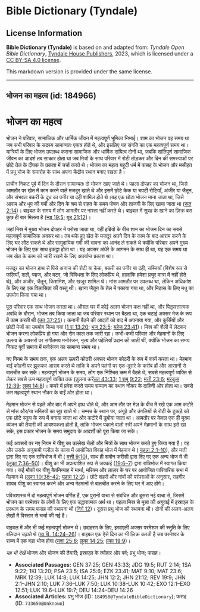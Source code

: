 # Bible Dictionary (Tyndale)

## License Information

**Bible Dictionary (Tyndale)** is based on and adapted from: _Tyndale Open Bible Dictionary_, [Tyndale House Publishers](https://tyndaleopenresources.com/), 2023, which is licensed under a [CC BY-SA 4.0 license](https://creativecommons.org/licenses/by-sa/4.0/legalcode.en).

This markdown version is provided under the same license.



--------------------------------

## भोजन का महत्व (id: 184966)

भोजन का महत्व
=============

भोजन ने परिवार, सामाजिक और धार्मिक जीवन में महत्वपूर्ण भूमिका निभाई। शाम का भोजन वह समय था जब सभी परिवार के सदस्य सामान्यतः एकत्र होते थे, और इसलिए यह संगति का एक महत्वपूर्ण समय था। यात्रियों के लिए भोजन उपलब्ध कराना सामाजिक और धार्मिक दायित्व दोनों था, जबकि शांतिपूर्ण सामाजिक जीवन का आदर्श तब साकार होता था जब मित्रों के साथ परिवार में रोटी तोड़कर और दिन की समस्याओं पर छोटे तेल के दीपक के प्रकाश में चर्चा करते थे। भोजन का महत्व यहूदी धर्म में फसह के भोजन और मसीहत में प्रभु भोज के समारोह के साथ अपना केंद्रीय स्थान बनाए रखता है।

प्राचीन निकट पूर्व में दिन के दौरान सामान्यतः दो भोजन खाए जाते थे। पहला दोपहर का भोजन था, जिसे आमतौर पर खेत में काम करने वाले मजदूर खाते थे और इसमें छोटे केक या चपटी रोटियाँ, अंजीर या जैतून, और संभवतः बकरी के दूध का पनीर या दही शामिल होते थे।यह एक छोटा भोजन माना जाता था, जिसे आराम और धूप की गर्मी और दिन के श्रम से राहत के समय पोषण और ताजगी के लिए खाया जाता था ([रूत 2:14](https://ref.ly/Ruth2:14))। बाइबल के समय में लोग आमतौर पर नाश्ता नहीं करते थे। बाइबल में सुबह के खाने का ज़िक्र बस कुछ ही बार मिलता है ([न्या 19:5](https://ref.ly/Judg19:5); [यूह 21:12](https://ref.ly/John21:12))।

जहां मिस्र में मुख्य भोजन दोपहर में परोसा जाता था, वहीं इब्रियों के बीच शाम का भोजन दिन का सबसे महत्वपूर्ण सामाजिक अवसर था। तब थके हुए खेत के मजदूर अपने दिन के काम के बाद आराम करने के लिए घर लौट सकते थे और सामुदायिक गर्मी की भावना का आनंद ले सकते थे क्योंकि परिवार अपने मुख्य भोजन के लिए एक साथ इकट्ठा होता था। यह अवसर अंधेरे के आगमन के साथ ही था, यह एक समय था जब खेत के काम को जारी रखने के लिए अपर्याप्त प्रकाश था।

मजदूर का भोजन हाथ से पिसे अनाज की रोटी या केक, बकरी का पनीर या दही, सब्जियाँ (विशेष रूप से फलियाँ, दालें, प्याज, और मटर, जो विविधता के लिए लोकप्रिय थे, हालांकि हमेशा प्रचुर मात्रा में नहीं होते थे), और अंजीर, जैतून, किशमिश, और खजूर शामिल थे। मांस आमतौर पर उपलब्ध था, लेकिन अधिकांश के लिए यह एक विलासिता की वस्तु थी। खाना जैतून के तेल में पकाया गया था, और मिठास के लिए मधु का उपयोग किया गया था।

पूरा परिवार एक साथ भोजन करता था। औसत घर में कोई अलग भोजन कक्ष नहीं था, और पितृसत्तात्मक अवधि के दौरान, भोजन तब किया जाता था जब परिवार स्थान पर बैठता था, एक चटाई अक्सर मेज के रूप में काम करती थी ([उत 37:25](https://ref.ly/Gen37:25))। कनानी बैठने की आदतों को बाद में अपनाया गया, और कुर्सियों और छोटी मेजों का उपयोग किया गया ([1 रा 13:20](https://ref.ly/1Kgs13:20); [भज 23:5](https://ref.ly/Ps23:5); [यहेज 23:41](https://ref.ly/Ezek23:41))। मिस्र की शैली में लेटकर भोजन करना लोकप्रिय हो गया और रोम काल तक जारी रहा। कभी\-कभी परिवार और मेहमानों के लिए उत्सव के अवसरों पर संगीतमय मनोरंजन, नृत्य और पहेलियाँ प्रदान की जाती थीं, क्योंकि भोजन का समय निकट पूर्वी समाज में मनोरंजन का सामान्य समय था।

नए नियम के समय तक, एक अलग ऊपरी कोठरी अक्सर भोजन कोठरी के रूप में कार्य करता था। मेहमान बाईं कोहनी पर झुककर आराम करते थे ताकि वे अपने पलंगों पर एक\-दूसरे के करीब हों और आसानी से बातचीत कर सकें। महत्वपूर्ण भोजन के समय, लोग एक निश्चित क्रम में बैठते थे, सबसे महत्वपूर्ण व्यक्ति से लेकर सबसे कम महत्वपूर्ण व्यक्ति तक (तुलना करें[उत 43:33](https://ref.ly/Gen43:33); [1 शमू 9:22](https://ref.ly/1Sam9:22); [मत्ती 23:6](https://ref.ly/Matt23:6); [मरकुस 12:39](https://ref.ly/Mark12:39); [लूका 14:8](https://ref.ly/Luke14:8))। कमरे में प्रवेश करते समय सम्मान का स्थान नौकर के दाहिनी ओर होता था। सबसे कम महत्वपूर्ण स्थान नौकर के बाईं ओर होता था।

मेहमान भोजन से पहले और बाद में अपने हाथ धोते थे, और आम तौर पर मेज़ के बीच में रखे एक आम कटोरे से मांस और/या सब्ज़ियों का सूप खाते थे। चम्मच के स्थान पर, अंगूठे और उंगलियों से रोटी के टुकड़े को एक छोटे स्कूप के रूप में बनाया जाता था और कटोरे में डुबोया जाता था। आमतौर पर केवल एक ही मुख्य व्यंजन की तैयारी की आवश्यकता होती है, ताकि भोजन पकाने वाली स्त्री अपने मेहमानों के साथ इसे खा सके, इस प्रकार भोजन के समय समुदाय के आदर्शों को पूरा किया जा सके।

कई अवसरों पर नए नियम में यीशु का उल्लेख चेलों और मित्रों के साथ भोजन करते हुए किया गया है। वह और उसके अनुयायी गलील के काना में आयोजित विवाह भोज में मेहमान थे ( [यूहन्ना 2:1–10](https://ref.ly/John2:1-John2:10)), और मत्ती द्वारा दिए गए एक रात्रिभोज में भी ( [मत्ती 9:10](https://ref.ly/Matt9:10)), साथ ही शमौन फरीसी द्वारा दिए गए एक अन्य भोज में भी ([लूका 7:36–50](https://ref.ly/Luke7:36-Luke7:50))। यीशु का भी अप्रत्याशित रूप से जक्कई ([19:6–7](https://ref.ly/Luke19:6-Luke19:7)) द्वारा रात्रिभोज में स्वागत किया गया। कई मौकों पर यीशु बैतनिय्याह में मार्था, मरियम और लाज़र के घर पर आयोजित पारिवारिक सभा में मेहमान थे ([लूका 10:38–42](https://ref.ly/Luke10:38-Luke10:42); [यूहन्ना 12:2](https://ref.ly/John12:2))। छोटे शहरों और गांवों की परंपराओं के अनुसार, राहगीर शायद यीशु का स्वागत करने और अन्य मेहमानों से बातचीत करने के लिए घर में आए होंगे।

पवित्रशास्त्र में दो महत्वपूर्ण भोजन वर्णित हैं, एक पुरानी वाचा से संबंधित और दूसरा नई वाचा से, जिसमें भोजन का परमेश्वर के लोगों के लिए एक उद्धारात्मक अर्थ था। पहला मिस्र से मूसा की अगुवाई में इस्राएल के प्रस्थान के समय फसह की स्थापना थी ([निर्ग 12](https://ref.ly/Exod12:1-Exod12:51))। दूसरा प्रभु भोज की स्थापना थी। दोनों की अलग\-अलग लेखों में विस्तार से चर्चा की गई है।

बाइबल में और भी कई महत्वपूर्ण भोजन थे। उदाहरण के लिए, इस्राएली अक्सर परमेश्वर की स्तुति के लिए बलिदान चढ़ाते थे ([व्य.वि. 14:24–26](https://ref.ly/Deut14:24-Deut14:26))। बाइबल एक ऐसे दिन का भी ज़िक्र करती है जब परमेश्वर के राज्य में एक बड़ा भोज होगा ([यशा 25:6](https://ref.ly/Isa25:6); [लूका 14:25](https://ref.ly/Luke14:25); [प्रका 19:9](https://ref.ly/Rev19:9))।

*यह भी देखें* भोजन और भोजन की तैयारी; इस्राएल के त्यौहार और पर्व; प्रभु भोज; फसह।

* **Associated Passages:** GEN 37:25; GEN 43:33; JDG 19:5; RUT 2:14; 1SA 9:22; 1KI 13:20; PSA 23:5; ISA 25:6; EZK 23:41; MAT 9:10; MAT 23:6; MRK 12:39; LUK 14:8; LUK 14:25; JHN 12:2; JHN 21:12; REV 19:9; JHN 2:1–JHN 2:10; LUK 7:36–LUK 7:50; LUK 10:38–LUK 10:42; EXO 12:1–EXO 12:51; LUK 19:6–LUK 19:7; DEU 14:24–DEU 14:26
* **Associated Articles:** प्रभु भोज (ID: `184958@TyndaleBibleDictionary`); फसह (ID: `733650@Unknown`)

